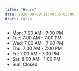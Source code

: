 ```yaml
---
title: "Hours"
date: 2020-09-08T11:49:35-05:00
draft: false
---
```

* Mon: <time>7:00 AM - 7:00 PM</time>
* Tue: <time>7:00 AM - 7:00 PM</time>
* Wed: <time>7:00 AM - 7:00 PM</time>
* Thu: <time>7:00 AM - 7:00 PM</time>
* Fri: <time>7:00 AM - 7:00 PM</time>
* Sat: <time>8:00 AM - 1:00 PM</time>
* Sun: <time>Closed</time>
